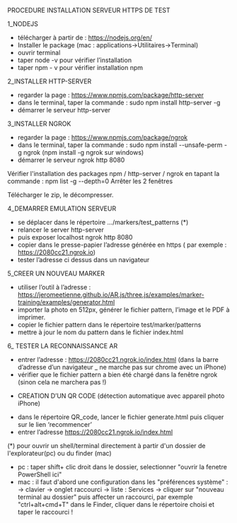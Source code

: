 PROCEDURE INSTALLATION SERVEUR HTTPS DE TEST

1_NODEJS
- télécharger à partir de : https://nodejs.org/en/
- Installer le package (mac : applications->Utilitaires->Terminal)
- ouvrir terminal
- taper node -v pour vérifier l’installation
- taper npm - v pour vérifier installation npm

2_INSTALLER HTTP-SERVER
- regarder la page : https://www.npmjs.com/package/http-server
- dans le terminal, taper la commande : sudo npm install http-server -g
- démarrer le serveur http-server

3_INSTALLER NGROK
- regarder la page : https://www.npmjs.com/package/ngrok
- dans le terminal, taper la commande : sudo npm install --unsafe-perm -g ngrok
(npm install -g ngrok sur windows)
- démarrer le serveur ngrok http 8080

Vérifier l'installation des packages npm / http-server / ngrok en tapant la commande : npm list -g --depth=0
Arrêter les 2 fenêtres

Télécharger le zip, le décompresser.

4_DEMARRER EMULATION SERVEUR
- se déplacer dans le répertoire …/markers/test_patterns (*)
- relancer le server http-server
- puis exposer localhost  ngrok http 8080
- copier dans le presse-papier l’adresse générée en https
( par exemple : https://2080cc21.ngrok.io)
- tester l’adresse ci dessus dans un navigateur

5_CREER UN NOUVEAU MARKER
- utiliser l’outil à l’adresse : https://jeromeetienne.github.io/AR.js/three.js/examples/marker-training/examples/generator.html
- importer la photo en 512px, générer le fichier pattern, l’image et le PDF à imprimer.
- copier le fichier pattern dans le répertoire test/marker/patterns
- mettre à jour le nom du pattern dans le fichier index.html

6_ TESTER LA RECONNAISSANCE AR
- entrer l’adresse : https://2080cc21.ngrok.io/index.html
(dans la barre d’adresse d’un navigateur _ ne marche pas sur chrome avec un iPhone)
- vérifier que le fichier pattern a bien été chargé dans la fenêtre ngrok (sinon cela ne marchera pas !)

+ CREATION D’UN QR CODE (détection automatique avec appareil photo iPhone)
- dans le répertoire QR_code, lancer le fichier generate.html puis cliquer sur le lien ‘recommencer’
- entrer l’adresse https://2080cc21.ngrok.io/index.html

(*) pour ouvrir un shell/terminal directement à partir d'un dossier de l'explorateur(pc) ou du finder (mac)
- pc : taper shift+ clic droit dans le dossier, selectionner "ouvrir la fenetre PowerShell ici"
- mac : il faut d'abord une configuration dans les "préférences système" :
      -> clavier -> onglet raccourci -> liste : Services
      -> cliquer sur "nouveau terminal au dossier" puis affecter un raccourci, par exemple "ctrl+alt+cmd+T"
      dans le Finder, cliquer dans le répertoire choisi et taper le raccourci !

